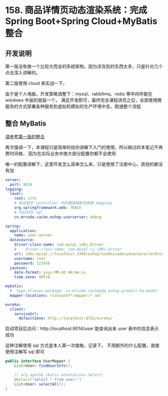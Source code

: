 # 158. 商品详情页动态渲染系统：完成 Spring Boot+Spring Cloud+MyBatis 整合

## 开发说明
第一版没有做一个比较大而全的系统架构，因为涉及到的东西太多，只是针对几个点去深入讲解的。

第二版使用 cloud 来实战一下。

由于是个人电脑，开发策略调整下：mysql、rabbitmq、redis 等中间件能在 windows 中装的就装一个，
满足开发即可，最终完全课程讲完之后，全部使用微服务的方式部署各种服务到虚拟机模拟的生产环境中去，跑通整个流程

## 整合 MyBatis
[请参考第一版的整合](../039.md)

再次强调一下，本课程只是简单的给你讲解下入门的使用，所以做过的本笔记不再费时间做，
因为在实际业务中绝大部分配置你都不会使用

唯一的配置讲解下，这里开发怎么简单怎么来，只是使用了注册中心，其他的都没有加

```yml
server:
  port: 9014
logging:
  level:
    root: info
    # 启动显示 controller 中的路径映射也就是 mapping
    org.springframework.web: TRACE
    # 可以打印 sql
    cn.mrcode.cache.eshop.userserver: debug

spring:
  application:
    name: user-server
  datasource:
    driver-class-name: com.mysql.jdbc.Driver
    #    driver-class-name: com.mysql.cj.jdbc.Driver
    url: jdbc:mysql://localhost:3306/eshop?useUnicode=yes&characterEncoding=UTF-8&useSSL=false
    username: root
    password: 123456
  jackson:
    date-format: yyyy-MM-dd HH:mm:ss
    time-zone: GMT+8

mybatis:
  #  type-aliases-package: cn.mrcode.cachepdp.eshop.product.ha.model
  mapper-locations: classpath*:mapper/*.xml

eureka:
  client:
    serviceUrl:
      defaultZone: http://localhost:8761/eureka/
```

启动项目后访问：http://localhost:9014/user  能查询出来 user 表中的信息表示成功

这种注解使用 sql 方式是本人第一次接触，记录下，
不用额外的什么配置，直接使用注解写 sql 即可

```java
public interface UserMapper {
    List<User> findUserInfo();

    // org.apache.ibatis.annotations.Select;
    @Select("select * from user;")
    List<User> selectAll();
}
```


<iframe  height="500px" width="100%" frameborder=0 allowfullscreen="true" :src="$withBase('/ads.html')"></iframe>